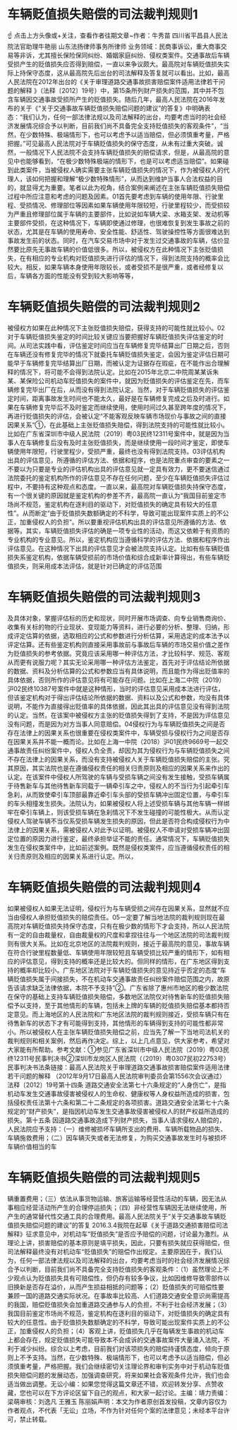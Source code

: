 # 车辆贬值损失赔偿的司法裁判规则1

☝ 点击上方头像或+关注，查看作者往期文章~作者：牛秀苗 四川省平昌县人民法院法官助理牛艳丽 山东法扬律师事务所律师 业务领域：民商事诉讼，重大商事交易等非诉，尤其擅长保险保同纠纷、婚姻家庭纠纷、侵权类案件。交通事故后车辆受损产生的贬值损失应否得到赔偿，一直以来争议颇大。最高院对车辆贬值损失实际上持保守态度，这从最高院先后出台的司法解释及答复就可以看出。比如，最高人民法院在2012年出台的《关于审理道路交通事故损害赔偿案件适用法律若干问题的解释 》（法释〔2012〕19号）中，第15条所列财产损失的范围，其中并不包含车辆因交通事故受损所产生的贬值损失。随后几年，最高人民法院在2016年发布的关于《“关于交通事故车辆贬值损失赔偿问题的建议”的答复》中明确表态：“我们认为，任何一部法律法规以及司法解释的出台，均要考虑当时的社会经济发展情况综合予以判断，目前我们尚不具备完全支持贬值损失的客观条件”，“当然，在少数特殊、极端情形下，也可以考虑予以适当赔偿，但必须慎重考量，严格把握。”可见最高人民法院对于车辆贬值损失的保守态度，从未有过重大突破。诚然，一般情况下人民法院不会支持车辆贬值损失的赔偿请求，但是，从最高院的意见中也能够看到，“在极少数特殊极端的情形下，也是可以考虑适当赔偿”。如果碰到此类案件，当被侵权人确实需要主张车辆贬值损失的情况下，作为被侵权人的代理人，该如何把握和理解“极少数特殊情形”，从而达到维护当事人合法权益的目的，就显得尤为重要。笔者以此为视角，结合案例来阐述在主张车辆贬值损失赔偿过程中所应注意和考虑的问题及因素。01首先要考虑到车辆的使用年限、行驶里程、受损情况、修理部位等因素如果车辆使用年限较短，行驶里程较少，而受损较为严重且修理部位属于车辆的主要部件，比如说如车辆大梁、水箱支架、发动机等主要部件受损，在这种情况下，车辆即使通过修理，也很难恢复到发生事故之前的状态，尤其是在车辆的使用寿命、安全性能、舒适性、驾驶操控性等方面很难达到事故发生前的状态。同时，在汽车交易市场中对于发生过交通事故的车辆，估价显然要比原先无事故车辆的价值低很多。所以，被侵权方在此种情况下主张贬值损失，在有相应的专业机构对贬值损失进行评估的情况下，得到法院支持的概率会比较大。相反，如果车辆本身使用年限较长，或者受损不是很严重，或者经修复以后，车辆各方面的性能没有受到较大影响等等，

# 车辆贬值损失赔偿的司法裁判规则2

被侵权方如果在此种情况下主张贬值损失赔偿，获得支持的可能性就比较小。02对于车辆贬值损失鉴定的时间比较关键应当要把握好车辆贬值损失评估鉴定的时间。从司法实践中看，评估鉴定时间应当在车辆修复完毕结算出厂日期之后，否则在车辆还没有修复完毕的情况下就委托车辆贬值损失鉴定，会因为鉴定评估日期可能早于车辆修复完毕结算出厂日期，而被认定为证据存在瑕疵，在不能作出合理解释的情况下，将可能不会得到法院认定。比如在2015年北京二中院周某某诉朱某、某保险公司机动车贬值损失的案件中，就因为贬值损失的评估鉴定在先，而车辆修复完毕出厂在后，从而没有得到法院认定。当然，对于车辆贬值损失的评估鉴定时间，距离事故发生时间也不能太久，最好是在车辆修复完成之后及时进行。如果在车辆修复完毕后不及时鉴定而继续使用，使用时间过久甚至跨年度的情况下，再进行贬值损失的评估，会被认定“不能客观反映车辆市场现价与事故之间的直接因果关系”①，在此基础上主张贬值损失赔偿，得到法院支持的可能性就比较小。比如在广东省深圳市中级人民法院（2019）粤03民终12311号案件中，就是因为当事人在车辆修复后没有及时主张贬值损失，而是继续使用一段时间才鉴定，即使车辆使用年限短，行驶里程少，受损严重，最终也没有得到法院支持。03评估机构出具的评估意见，所遵循的评估方法、依据和程序，也是法院重点审查的要素之一不要以为只要是专业的评估机构出具的评估意见就一定具有效力，更不要迷信通过法院委托的鉴定机构所作的评估意见不存在任何问题，至少在车辆贬值损失评估过程中，不要持有这种观点和态度。一直以来，最高院对车辆贬值损失持保守态度，有一个很关键的原因就是鉴定机构的参差不齐，最高院一直认为“我国目前鉴定市场尚不规范，鉴定机构在逐利目的驱动下，对贬值损失的确定具有较大的任意性”。从而断定“由于贬值损失数额确定的不科学，导致可能出现案件实质上的不公正，加重侵权人的负担”。所以要重视评估机构出具的评估意见所遵循的方法、依据等。其实，车辆贬值损失评估的确是一项专业性的活动，而这又依赖于有资质的专业机构的专业意见。所以，鉴定机构应当遵循科学的评估方法、依据和程序作出评估意见。在这种情况下出具的评估意见才会被法院支持认定。比如有些车辆贬值损失系鉴定机构，依据车辆受损前的市场价值和综合成新率计算得出，有些车辆贬值损失，则采用成本法评估，就是针对已确定的评估范围

# 车辆贬值损失赔偿的司法裁判规则3

及具体对象，掌握评估标的历史和现状，同时开展市场调查、向专业销售商询价、收集有关标的物的行业现状、变现能力等资料，进行必要的分析、整理、归纳，形成评定估算的依据，选取相应的公式和参数进行分析估算，采用选定的成本法予以评定估算。还有些鉴定机构则直接采用事故前与事故后车辆的市场交易价值之差作为贬值损失的参考依据。究竟应该采用哪一种评估方法，才比较科学、规范、客观从而更有说服力呢？其实无论采用哪一种评估方法鉴定，首先对于评估结论所依据的数据、资料及分析估算的公式和参数应当有具体说明，而且能作为得出贬值率的具体依据，否则所作的评估意见将有可能存在问题。比如在上海二中院（2019）沪02民终10387号案件中就是这种情形，当时的评估意见采用成本法进行评估，但该鉴定机构对于得出评估结论所依据的数据、资料以及公式和参数，均没有具体说明，不能作为直接得出贬值率的具体依据，因此其出具的评估意见没有得到法院的认定。当然，在该案中被侵权方主张的贬值损失得到了支持，不是因为评估意见没有问题，而是因为对方当事人同意赔偿。04侵权行为与车辆贬值损失之间是否存在法律上的因果关系也很重要在侵权类案件中，车辆受损与侵权行为之间是否存在因果关系并不能一概而论。比如在上海一中院（2018）沪01民终9669号一起交通事故责任纠纷案件中，侵权人负全责，却因为其为侵权行为与车辆贬值损失之间不存在法律上的因果关系，而没有支持被侵权人关于车辆贬值损失赔偿的主张。究其原因，其实法院也是在遵循侵权责任的相关归责原则及相应的因果关系来作出的认定。在该案件中侵权人所驾驶的车辆与受损车辆之间没有发生接触，受损车辆属于待售新车与其他待售新车同载于一辆牵引车之中，侵权人的不当行为引起牵引车急刹，从而致使牵引车顶部最靠近牵引车头部的受损车辆冲出固定位置，与牵引车的车头相撞发生损失。法院认为，如果被侵权人将上述受损车辆与其他车辆一样绑牢在牵引车辆上，则该受损车辆在急刹情况下不发生碰撞的可能性极大。从而认定侵权人驾驶车辆不当仅系受损车辆发生损失的原因，但此是否符合构成侵权行为中法律上的因果关系，需被侵权人对此予以证明。被侵权人不申请对受损车辆冲出固定位置的原因力进行鉴定，最终承担举证不能的责任。通常情况下，车辆贬值损失发生在侵权类案件中，比如前述案例。既然是侵权类案件，应当遵循侵权责任的相关归责原则及相应的因果关系进行认定。所以，

# 车辆贬值损失赔偿的司法裁判规则4

如果被侵权人如果无法证明，侵权行为与车辆受损之间存在因果关系，显然就不应当由侵权人承担贬值损失的赔偿责任。05一定要了解当地法院的裁判规则现在最高院对车辆贬值损失持保守态度，只有在极少数的情形下才会支持，所以人民法院有一定的自由裁量权，自由裁量权的尺度和拿捏往往与一个地区法院的司法裁判规则有很大关系。比如在北京地区的法院裁判规则，接近于最高院的意见，事故车辆在符合行驶里程数量低、车辆使用年限较短且车辆受损比较严重的情形下，如有相应的评估意见，得到支持的概率还是比较大的。但同样的情形，在广东地区得到支持的概率却比较小。广东地区法院对于车辆贬值损失的意见持近乎否定的态度“车辆贬值损失属于间接损失，不在机动车交通事故责任纠纷案件赔偿范围之内，故原告该请求缺乏法律依据，本院不予支持”②。广东省除了惠州市地区的极少数法院在保守的基础上支持车辆贬值损失赔偿，多数地区法院仅对待售新车的贬值损失赔偿予以支持，至于其他情形的车辆，包括未上牌的车辆的贬值损失赔偿基本都持否定意见。而上海地区的人民法院和广东地区法院的裁判规则接近，受损车辆只有在待售新车的状态下才有可能得到支持，其他情形的车辆得到支持的可能性都非常小。所以被侵权人在主张车辆贬值损失赔偿之前，应当先了解一下当地司法机关的裁判规则和相关案例，然后再作决定。综上，以上几点意见，供大家参考，希望对大家能有所帮助。参考文献：①参见广东省深圳市中级人民法院（2019）粤03民终12311号民事判决书②深圳市龙岗区人民法院（（2019）粤0307民初22753号）民事判决书法条链接：最高人民法院关于审理道路交通事故损害赔偿案件适用法律若干问题的解释  （2012年9月17日最高人民法院审判委员会第1556次会议通过）法释〔2012〕19号第十四条 道路交通安全法第七十六条规定的“人身伤亡”，是指机动车发生交通事故侵害被侵权人的生命权、健康权等人身权益所造成的损害，包括侵权责任法第十六条和第二十二条规定的各项损害。道路交通安全法第七十六条规定的“财产损失”，是指因机动车发生交通事故侵害被侵权人的财产权益所造成的损失。第十五条 因道路交通事故造成下列财产损失，当事人请求侵权人赔偿的，人民法院应予支持：（一）维修被损坏车辆所支出的费用、车辆所载物品的损失、车辆施救费用；（二）因车辆灭失或者无法修复，为购买交通事故发生时与被损坏车辆价值相当的车

# 车辆贬值损失赔偿的司法裁判规则5

辆重置费用；（三）依法从事货物运输、旅客运输等经营性活动的车辆，因无法从事相应经营活动所产生的合理停运损失；（四）非经营性车辆因无法继续使用，所产生的通常替代性交通工具的合理费用。最高人民法院关于“关于交通事故车辆贬值损失赔偿问题的建议”的答复 2016.3.4我院在起草《关于道路交通损害赔偿司法解释》征求意见中，对机动车“贬值损失”是否应予赔偿的问题，讨论最为激烈。从理论上讲，损害赔偿的基本原则是填平损失，因此，只要有损失就应获得赔偿，但司法解释最终没有对机动车“贬值损失”的赔偿作出规定。主要原因在于，我们认为，任何一部法律法规以及司法解释的出台，均要考虑当时的社会经济发展情况综合予以判断，目前我们尚不具备完全支持贬值损失的客观条件：（1）虽然理论上不少观点认为贬值损失具有可赔偿性，但仍存有较多争议，比如因维修导致零部件以旧换新是否存在溢价，从而产生损益相抵的问题等；（2）贬值损失的可赔偿性要兼顾一国的道路交通实际状况。在事故率比较高、人们道路交通安全意识尚需提高的我国，赔偿贬值损失会加重道路交通参与人的负担，不利于社会经济发展；（3）我国目前鉴定市场尚不规范，鉴定机构在逐利目的驱动下，对贬值损失的确定具有较大的任意性。由于贬值损失数额确定的不科学，导致可能出现案件实质上的不公正，加重侵权人的负担；（4）客观上讲，贬值损失几乎在每辆发生事故的机动车上都会存在，规定贬值损失可能导致本不会成诉的交通事故案件大量涌入法院，不利于减少纠纷。综合以上考虑，目前我们对该项损失的赔偿持谨慎态度，倾向于原则上不予支持。当然，在少数特殊、极端情形下，也可以考虑予以适当赔偿，但必须慎重考量，严格把握。我们会继续密切关注理论界和审判实务中对于机动车贬值损失赔偿问题的发展动态，加强调查研究，将来如果社会客观条件允许，我们也会适当做出调整。无讼小编：如果您觉得这篇文章还不错，欢迎转发分享、点赞收藏，您也可以在下方评论区留下自己的观点，和大家一起讨论。主编：靖力责编：梁萌审核：刘逸凡 王雅玉 陈丽娟声明：本文为作者原创首发投稿，文章内容仅为作者观点，不代表「无讼」立场，不作为针对任何个案的法律意见；未经本平台许可，禁止转载。

